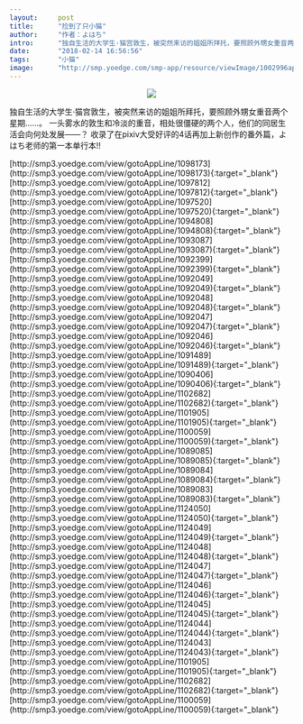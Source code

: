 ```yaml
---
layout:     post
title:      "捡到了只小猫"
author:     "作者：よはち"
intro:      "独自生活的大学生·猫宫敦生，被突然来访的姐姐所拜托，要照顾外甥女重音两个星期……。 一头雾水的敦生和冷淡的重音，相处很僵硬的两个人，他们的同居生活会向何处发展——？ 收录了在pixiv大受好评的4话再加上新创作的番外篇，よはち老师的第一本单行本!!"
date:       "2018-02-14 16:56:56"
tags:       "小猫"
image:      "http://smp.yoedge.com/smp-app/resource/viewImage/1002996appline.png"
---
```

<div style="text-align: center">
<p><img src="http://smp.yoedge.com/smp-app/resource/viewImage/1002996appline.png"/></p>
</div>
<p class="post-meta">
<span>独自生活的大学生·猫宫敦生，被突然来访的姐姐所拜托，要照顾外甥女重音两个星期……。 一头雾水的敦生和冷淡的重音，相处很僵硬的两个人，他们的同居生活会向何处发展——？ 收录了在pixiv大受好评的4话再加上新创作的番外篇，よはち老师的第一本单行本!!</span>
</p>
[http://smp3.yoedge.com/view/gotoAppLine/1098173](http://smp3.yoedge.com/view/gotoAppLine/1098173){:target="_blank"}
[http://smp3.yoedge.com/view/gotoAppLine/1097812](http://smp3.yoedge.com/view/gotoAppLine/1097812){:target="_blank"}
[http://smp3.yoedge.com/view/gotoAppLine/1097520](http://smp3.yoedge.com/view/gotoAppLine/1097520){:target="_blank"}
[http://smp3.yoedge.com/view/gotoAppLine/1094808](http://smp3.yoedge.com/view/gotoAppLine/1094808){:target="_blank"}
[http://smp3.yoedge.com/view/gotoAppLine/1093087](http://smp3.yoedge.com/view/gotoAppLine/1093087){:target="_blank"}
[http://smp3.yoedge.com/view/gotoAppLine/1092399](http://smp3.yoedge.com/view/gotoAppLine/1092399){:target="_blank"}
[http://smp3.yoedge.com/view/gotoAppLine/1092049](http://smp3.yoedge.com/view/gotoAppLine/1092049){:target="_blank"}
[http://smp3.yoedge.com/view/gotoAppLine/1092048](http://smp3.yoedge.com/view/gotoAppLine/1092048){:target="_blank"}
[http://smp3.yoedge.com/view/gotoAppLine/1092047](http://smp3.yoedge.com/view/gotoAppLine/1092047){:target="_blank"}
[http://smp3.yoedge.com/view/gotoAppLine/1092046](http://smp3.yoedge.com/view/gotoAppLine/1092046){:target="_blank"}
[http://smp3.yoedge.com/view/gotoAppLine/1091489](http://smp3.yoedge.com/view/gotoAppLine/1091489){:target="_blank"}
[http://smp3.yoedge.com/view/gotoAppLine/1090406](http://smp3.yoedge.com/view/gotoAppLine/1090406){:target="_blank"}
[http://smp3.yoedge.com/view/gotoAppLine/1102682](http://smp3.yoedge.com/view/gotoAppLine/1102682){:target="_blank"}
[http://smp3.yoedge.com/view/gotoAppLine/1101905](http://smp3.yoedge.com/view/gotoAppLine/1101905){:target="_blank"}
[http://smp3.yoedge.com/view/gotoAppLine/1100059](http://smp3.yoedge.com/view/gotoAppLine/1100059){:target="_blank"}
[http://smp3.yoedge.com/view/gotoAppLine/1089085](http://smp3.yoedge.com/view/gotoAppLine/1089085){:target="_blank"}
[http://smp3.yoedge.com/view/gotoAppLine/1089084](http://smp3.yoedge.com/view/gotoAppLine/1089084){:target="_blank"}
[http://smp3.yoedge.com/view/gotoAppLine/1089083](http://smp3.yoedge.com/view/gotoAppLine/1089083){:target="_blank"}
[http://smp3.yoedge.com/view/gotoAppLine/1124050](http://smp3.yoedge.com/view/gotoAppLine/1124050){:target="_blank"}
[http://smp3.yoedge.com/view/gotoAppLine/1124049](http://smp3.yoedge.com/view/gotoAppLine/1124049){:target="_blank"}
[http://smp3.yoedge.com/view/gotoAppLine/1124048](http://smp3.yoedge.com/view/gotoAppLine/1124048){:target="_blank"}
[http://smp3.yoedge.com/view/gotoAppLine/1124047](http://smp3.yoedge.com/view/gotoAppLine/1124047){:target="_blank"}
[http://smp3.yoedge.com/view/gotoAppLine/1124046](http://smp3.yoedge.com/view/gotoAppLine/1124046){:target="_blank"}
[http://smp3.yoedge.com/view/gotoAppLine/1124045](http://smp3.yoedge.com/view/gotoAppLine/1124045){:target="_blank"}
[http://smp3.yoedge.com/view/gotoAppLine/1124044](http://smp3.yoedge.com/view/gotoAppLine/1124044){:target="_blank"}
[http://smp3.yoedge.com/view/gotoAppLine/1124043](http://smp3.yoedge.com/view/gotoAppLine/1124043){:target="_blank"}
[http://smp3.yoedge.com/view/gotoAppLine/1101905](http://smp3.yoedge.com/view/gotoAppLine/1101905){:target="_blank"}
[http://smp3.yoedge.com/view/gotoAppLine/1102682](http://smp3.yoedge.com/view/gotoAppLine/1102682){:target="_blank"}
[http://smp3.yoedge.com/view/gotoAppLine/1100059](http://smp3.yoedge.com/view/gotoAppLine/1100059){:target="_blank"}



